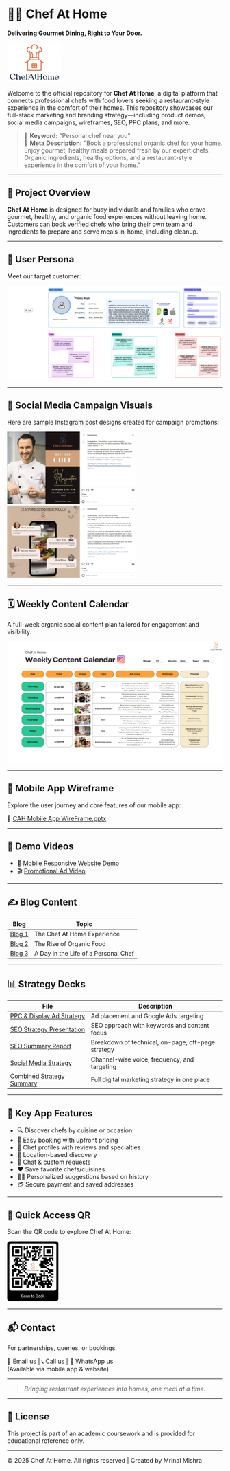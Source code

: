 # 👨‍🍳 Chef At Home

**Delivering Gourmet Dining, Right to Your Door.**

![CAH Logo](https://github.com/mrinalmishra31/Chef-At-Home/blob/main/CAH%20Demos%20%26%20Assets/CAH%20Logo.png)

Welcome to the official repository for **Chef At Home**, a digital platform that connects professional chefs with food lovers seeking a restaurant-style experience in the comfort of their homes. This repository showcases our full-stack marketing and branding strategy—including product demos, social media campaigns, wireframes, SEO, PPC plans, and more.

> 🎯 **Keyword:** “Personal chef near you”  
> 📝 **Meta Description:** "Book a professional organic chef for your home. Enjoy gourmet, healthy meals prepared fresh by our expert chefs. Organic ingredients, healthy options, and a restaurant-style experience in the comfort of your home."

---

## 📲 Project Overview

**Chef At Home** is designed for busy individuals and families who crave gourmet, healthy, and organic food experiences without leaving home. Customers can book verified chefs who bring their own team and ingredients to prepare and serve meals in-home, including cleanup.

---

## 👥 User Persona

Meet our target customer:

![CAH User Persona](https://github.com/mrinalmishra31/Chef-At-Home/blob/main/CAH%20Demos%20%26%20Assets/CAH%20User%20Persona.png)

---

## 🎯 Social Media Campaign Visuals

Here are sample Instagram post designs created for campaign promotions:

<p float="left">
  <img src="https://github.com/mrinalmishra31/Chef-At-Home/blob/main/CAH%20Demos%20%26%20Assets/CAH%20Insta%20Demo%20Post%201.png" width="300"/>
  <img src="https://github.com/mrinalmishra31/Chef-At-Home/blob/main/CAH%20Demos%20%26%20Assets/CAH%20Insta%20Demo%20Post%202.png" width="300"/>
</p>

---

## 🗓 Weekly Content Calendar

A full-week organic social content plan tailored for engagement and visibility:

![CAH Weekly Content Calendar](https://github.com/mrinalmishra31/Chef-At-Home/blob/main/CAH%20Demos%20%26%20Assets/CAH%20Weekly%20Content%20Calendar.png)

---

## 📱 Mobile App Wireframe

Explore the user journey and core features of our mobile app:

📄 [CAH Mobile App WireFrame.pptx](https://github.com/mrinalmishra31/Chef-At-Home/blob/main/CAH%20Application%20Wireframe/CAH%20Mobile%20App%20WireFrame.pptx)

---

## 🎥 Demo Videos

- 📱 [Mobile Responsive Website Demo](https://github.com/mrinalmishra31/Chef-At-Home/blob/main/CAH%20Demos%20%26%20Assets/1%20CAH%20Mobile%20responsive%20website%20demo.mp4)  
- 🎬 [Promotional Ad Video](https://github.com/mrinalmishra31/Chef-At-Home/blob/main/CAH%20Demos%20%26%20Assets/2%20CAH%20Ad%20Video.mp4)

---

## ✍️ Blog Content

| Blog | Topic |
|------|-------|
| [Blog 1](https://github.com/mrinalmishra31/Chef-At-Home/blob/main/CAH%20Demos%20%26%20Assets/CAH%20zBlog%201.pdf) | The Chef At Home Experience |
| [Blog 2](https://github.com/mrinalmishra31/Chef-At-Home/blob/main/CAH%20Demos%20%26%20Assets/CAH%20zBlog%202.pdf) | The Rise of Organic Food |
| [Blog 3](https://github.com/mrinalmishra31/Chef-At-Home/blob/main/CAH%20Demos%20%26%20Assets/CAH%20zBlog%203.pdf) | A Day in the Life of a Personal Chef |

---

## 📊 Strategy Decks

| File | Description |
|------|-------------|
| [PPC & Display Ad Strategy](https://github.com/mrinalmishra31/Chef-At-Home/blob/main/CAH%20Final%20Strategies/CAH%20PPC%20%26%20Display%20Ad%20Strategy.pdf) | Ad placement and Google Ads targeting |
| [SEO Strategy Presentation](https://github.com/mrinalmishra31/Chef-At-Home/blob/main/CAH%20Final%20Strategies/CAH%20SEO%20Strategy%20Presentation.pdf) | SEO approach with keywords and content focus |
| [SEO Summary Report](https://github.com/mrinalmishra31/Chef-At-Home/blob/main/CAH%20Final%20Strategies/CAH%20SEO%20Strategy%20Summary%20Report.pdf) | Breakdown of technical, on-page, off-page strategy |
| [Social Media Strategy](https://github.com/mrinalmishra31/Chef-At-Home/blob/main/CAH%20Final%20Strategies/CAH%20Social%20Media%20Strategy.pdf) | Channel-wise voice, frequency, and targeting |
| [Combined Strategy Summary](https://github.com/mrinalmishra31/Chef-At-Home/blob/main/CAH%20Final%20Strategies/CAH%20PPC%2C%20Display-Ad%2C%20Social%20Media%20Strategy%20Summary%20Report.pdf) | Full digital marketing strategy in one place |

---

## 🧠 Key App Features

- 🔍 Discover chefs by cuisine or occasion  
- 🧾 Easy booking with upfront pricing  
- 🌟 Chef profiles with reviews and specialties  
- 📍 Location-based discovery  
- 💬 Chat & custom requests  
- ❤️ Save favorite chefs/cuisines  
- 🧑‍🍳 Personalized suggestions based on history  
- 💳 Secure payment and saved addresses  

---

## 📲 Quick Access QR

Scan the QR code to explore Chef At Home:

<img src="https://github.com/mrinalmishra31/Chef-At-Home/blob/main/CAH%20Demos%20%26%20Assets/CAH%20QR.png" width="120"/>

---

## 📬 Contact

For partnerships, queries, or bookings:

📧 Email us | 📞 Call us | 💬 WhatsApp us  
(Available via mobile app & website)

---

> *Bringing restaurant experiences into homes, one meal at a time.*

---

## 📢 License

This project is part of an academic coursework and is provided for educational reference only.

---

© 2025 Chef At Home. All rights reserved | Created by Mrinal Mishra

